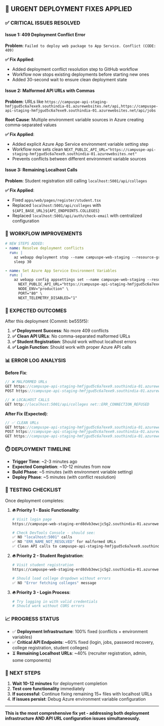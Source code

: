 ## 🚨 URGENT DEPLOYMENT FIXES APPLIED

### ✅ **CRITICAL ISSUES RESOLVED**

#### **Issue 1: 409 Deployment Conflict Error**

**Problem**: `Failed to deploy web package to App Service. Conflict (CODE: 409)`

**✅ Fix Applied**:

- Added deployment conflict resolution step to GitHub workflow
- Workflow now stops existing deployments before starting new ones
- Added 30-second wait to ensure clean deployment state

#### **Issue 2: Malformed API URLs with Commas**

**Problem**: URLs like `https://campuspe-api-staging-hmfjgud5c6a7exe9.southindia-01.azurewebsites.net/api,https://campuspe-api-staging-hmfjgud5c6a7exe9.southindia-01.azurewebsites.net/api/jobs`

**Root Cause**: Multiple environment variable sources in Azure creating comma-separated values

**✅ Fix Applied**:

- Added explicit Azure App Service environment variable setting step
- Workflow now sets clean `NEXT_PUBLIC_API_URL="https://campuspe-api-staging-hmfjgud5c6a7exe9.southindia-01.azurewebsites.net"`
- Prevents conflicts between different environment variable sources

#### **Issue 3: Remaining Localhost Calls**

**Problem**: Student registration still calling `localhost:5001/api/colleges`

**✅ Fix Applied**:

- Fixed `apps/web/pages/register/student.tsx`
- Replaced `localhost:5001/api/colleges` with `${API_BASE_URL}${API_ENDPOINTS.COLLEGES}`
- Replaced `localhost:5001/api/auth/check-email` with centralized configuration

### 🔧 **WORKFLOW IMPROVEMENTS**

```yaml
# NEW STEPS ADDED:
- name: Resolve deployment conflicts
  run: |
    az webapp deployment stop --name campuspe-web-staging --resource-group campuspe-staging || true
    sleep 30

- name: Set Azure App Service Environment Variables
  run: |
    az webapp config appsettings set --name campuspe-web-staging --resource-group campuspe-staging --settings \
      NEXT_PUBLIC_API_URL="https://campuspe-api-staging-hmfjgud5c6a7exe9.southindia-01.azurewebsites.net" \
      NODE_ENV="production" \
      PORT="80" \
      NEXT_TELEMETRY_DISABLED="1"
```

### 🎯 **EXPECTED OUTCOMES**

After this deployment (Commit: be555f5):

1. **✅ Deployment Success**: No more 409 conflicts
2. **✅ Clean API URLs**: No comma-separated malformed URLs
3. **✅ Student Registration**: Should work without localhost errors
4. **✅ Login Function**: Should work with proper Azure API calls

### 📊 **ERROR LOG ANALYSIS**

**Before Fix**:

```javascript
// ❌ MALFORMED URLs
GET https://campuspe-api-staging-hmfjgud5c6a7exe9.southindia-01.azurewebsites.net/api,https://campuspe-api-staging-hmfjgud5c6a7exe9.southindia-01.azurewebsites.net/api/jobs
POST https://campuspe-api-staging-hmfjgud5c6a7exe9.southindia-01.azurewebsites.net/api,https://campuspe-api-staging-hmfjgud5c6a7exe9.southindia-01.azurewebsites.net/api/auth/login

// ❌ LOCALHOST CALLS
GET http://localhost:5001/api/colleges net::ERR_CONNECTION_REFUSED
```

**After Fix (Expected)**:

```javascript
// ✅ CLEAN URLs
GET https://campuspe-api-staging-hmfjgud5c6a7exe9.southindia-01.azurewebsites.net/api/jobs
POST https://campuspe-api-staging-hmfjgud5c6a7exe9.southindia-01.azurewebsites.net/api/auth/login
GET https://campuspe-api-staging-hmfjgud5c6a7exe9.southindia-01.azurewebsites.net/api/colleges
```

### ⏱️ **DEPLOYMENT TIMELINE**

- **Trigger Time**: ~2-3 minutes ago
- **Expected Completion**: ~10-12 minutes from now
- **Build Phase**: ~5 minutes (with environment variable setting)
- **Deploy Phase**: ~5 minutes (with conflict resolution)

### 🧪 **TESTING CHECKLIST**

Once deployment completes:

1. **🔥 Priority 1 - Basic Functionality**:

   ```bash
   # Visit login page
   https://campuspe-web-staging-erd8dvb3ewcjc5g2.southindia-01.azurewebsites.net/login

   # Check DevTools Console - should see:
   ✅ NO "localhost:5001" calls
   ✅ NO "ERR_NAME_NOT_RESOLVED" for malformed URLs
   ✅ Clean API calls to campuspe-api-staging-hmfjgud5c6a7exe9.southindia-01.azurewebsites.net
   ```

2. **🔥 Priority 2 - Student Registration**:

   ```bash
   # Visit student registration
   https://campuspe-web-staging-erd8dvb3ewcjc5g2.southindia-01.azurewebsites.net/register/student

   # Should load college dropdown without errors
   ✅ NO "Error fetching colleges" message
   ```

3. **🔥 Priority 3 - Login Process**:
   ```bash
   # Try logging in with valid credentials
   # Should work without CORS errors
   ```

### 📈 **PROGRESS STATUS**

- ✅ **Deployment Infrastructure**: 100% fixed (conflicts + environment variables)
- ✅ **Critical API Endpoints**: ~60% fixed (login, jobs, password recovery, college registration, student colleges)
- ⏳ **Remaining Localhost URLs**: ~40% (recruiter registration, admin, some components)

### 🔮 **NEXT STEPS**

1. **Wait 10-12 minutes** for deployment completion
2. **Test core functionality** immediately
3. **If successful**: Continue fixing remaining 15+ files with localhost URLs
4. **If issues persist**: Debug Azure environment variable configuration

---

**This is the most comprehensive fix yet - addressing both deployment infrastructure AND API URL configuration issues simultaneously.**
